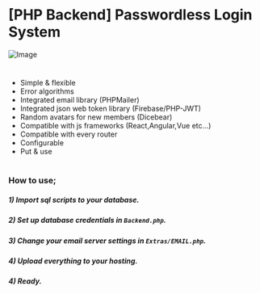# [PHP Backend] Passwordless Login System
![Image](https://lh3.googleusercontent.com/drive-viewer/AFDK6gOjH28LbN9UjHTaZkw1eImI4sUEYxRNzSmujA_BEn1E1Z2IIj0pqqzeOrmb9daNW1KanW6YwJqk3pzI5SzzGMc32xJSow=w1715-h932)
#
* Simple & flexible
* Error algorithms
* Integrated email library (PHPMailer)
* Integrated json web token library (Firebase/PHP-JWT)
* Random avatars for new members (Dicebear)
* Compatible with js frameworks (React,Angular,Vue etc...)
* Compatible with every router
* Configurable
* Put & use
#
### How to use;
##### 1) Import sql scripts to your database.
##### 2) Set up database credentials in `Backend.php`.
##### 3) Change your email server settings in `Extras/EMAIL.php`.
##### 4) Upload everything to your hosting.
##### 4) Ready.